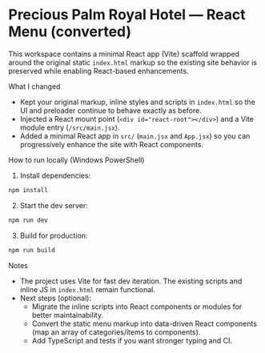 # Precious Palm Royal Hotel — React Menu (converted)

This workspace contains a minimal React app (Vite) scaffold wrapped around the original static `index.html` markup so the existing site behavior is preserved while enabling React-based enhancements.

What I changed
- Kept your original markup, inline styles and scripts in `index.html` so the UI and preloader continue to behave exactly as before.
- Injected a React mount point (`<div id="react-root"></div>`) and a Vite module entry (`/src/main.jsx`).
- Added a minimal React app in `src/` (`main.jsx` and `App.jsx`) so you can progressively enhance the site with React components.

How to run locally (Windows PowerShell)

1. Install dependencies:

```powershell
npm install
```

2. Start the dev server:

```powershell
npm run dev
```

3. Build for production:

```powershell
npm run build
```

Notes
- The project uses Vite for fast dev iteration. The existing scripts and inline JS in `index.html` remain functional.
- Next steps (optional):
  - Migrate the inline scripts into React components or modules for better maintainability.
  - Convert the static menu markup into data-driven React components (map an array of categories/items to components).
  - Add TypeScript and tests if you want stronger typing and CI.
